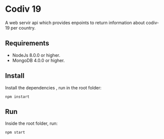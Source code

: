 # Codiv 19
A web servir api which provides enpoints to return information about codiv-19 per country.

## Requirements

- NodeJs 8.0.0 or higher.
- MongoDB 4.0.0 or higher.

## Install
Install the dependencies , run in the root folder:
```
npm instart
```
## Run
Inside the root folder, run: 
```
npm start
```
